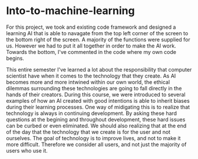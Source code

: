 # Into-to-machine-learning

For this project, we took and existing code framework and designed a learning AI that is able to navagate from the top left corner of the screen to the bottom right of the screen. A majority of the functions were supplied for us.
However we had to put it all together in order to make the AI work. Towards the bottom, I've commented in the code where my own code begins.

This entire semester I've learned a lot about the responsibility that computer scientist have when it comes to the technology that they create. As AI becomes more and more intwined within our own world, the ethical dilemmas surrounding
these technologies are going to fall directly in the hands of their creators. During this course, we were introduced to several examples of how an AI created with good intentions is able to inherit biases during their learning processes. 
One way of midigating this is to realize that technology is always in continuing development. By asking these hard questions at the begining and throughout development, these hard issues can be curbed or even eliminated. We should also realizing that 
at the end of the day that the technology that we create is for the user and not ourselves. The goal of technology is to improve lives, and not to make it more difficult. Therefore we consider all users, and not just the majority of users who use it. 
